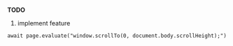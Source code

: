 **TODO**
1. implement feature
```txt 
await page.evaluate("window.scrollTo(0, document.body.scrollHeight);")
```